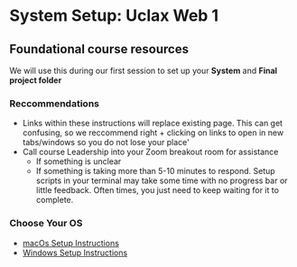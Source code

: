# System Setup: Uclax Web 1

## Foundational course resources

We will use this during our first session to set up your **System** and **Final project folder**

### Reccommendations

-   Links within these instructions will replace existing page. This can get confusing, so we reccommend right + clicking on links to open in new tabs/windows so you do not lose your place'
-   Call course Leadership into your Zoom breakout room for assistance
    -   If something is unclear
    -   If something is taking more than 5-10 minutes to respond. Setup scripts in your terminal may take some time with no progress bar or little feedback. Often times, you just need to keep waiting for it to complete.

### Choose Your OS

-   [macOs Setup Instructions](./_course_support/docs/01.Setup/macOs/Setup.md)
-   [Windows Setup Instructions](./_course_support/docs/01.Setup/windows/Setup.md)
